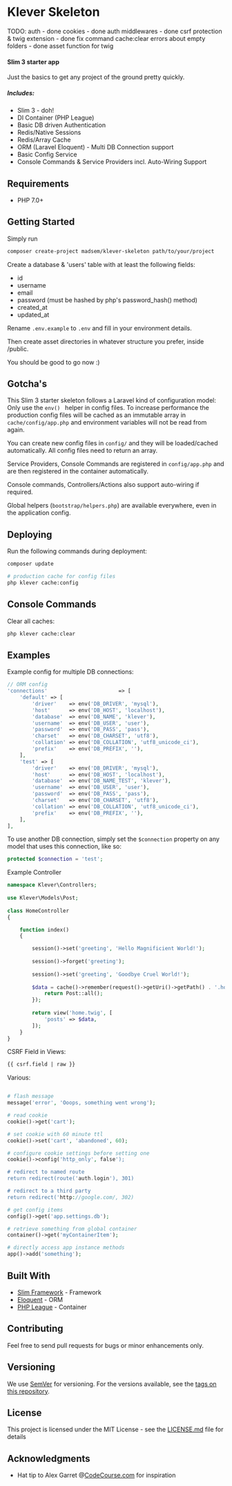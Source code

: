 # Klever Skeleton
TODO:
auth - done
cookies - done
auth middlewares - done
csrf protection & twig extension - done
fix command cache:clear errors about empty folders - done
asset function for twig

#### Slim 3 starter app  
Just the basics to get any project of the ground pretty quickly.

##### Includes:  
- Slim 3 - doh!  
- DI Container (PHP League)
- Basic DB driven Authentication
- Redis/Native Sessions
- Redis/Array Cache
- ORM (Laravel Eloquent) - Multi DB Connection support
- Basic Config Service
- Console Commands & Service Providers incl. Auto-Wiring Support

## Requirements
- PHP 7.0+

## Getting Started

Simply run

```bash
composer create-project madsem/klever-skeleton path/to/your/project
```

Create a database & 'users' table with at least the following fields:
- id
- username
- email
- password (must be hashed by php's password_hash() method)
- created_at
- updated_at

Rename ```.env.example``` to ```.env``` and fill in your environment details.

Then create asset directories in whatever structure you prefer, inside /public.

You should be good to go now :)

## Gotcha's
This Slim 3 starter skeleton follows a Laravel kind of configuration model:  
Only use the ```env() ``` helper in config files.
To increase performance the production config files will be cached as an immutable array in ```cache/config/app.php```
and environment variables will not be read from again.

You can create new config files in ```config/``` and they will be loaded/cached automatically.
All config files need to return an array.

Service Providers, Console Commands are registered in ```config/app.php``` and are then registered in the container automatically.

Console commands, Controllers/Actions also support auto-wiring if required.

Global helpers (```bootstrap/helpers.php```) are available everywhere, even in the application config.

## Deploying

Run the following commands during deployment:
```bash
composer update

# production cache for config files
php klever cache:config
```

## Console Commands

Clear all caches:
```bash
php klever cache:clear
```

## Examples

Example config for multiple DB connections:
```php
// ORM config
'connections'                       => [
    'default' => [
        'driver'    => env('DB_DRIVER', 'mysql'),
        'host'      => env('DB_HOST', 'localhost'),
        'database'  => env('DB_NAME', 'klever'),
        'username'  => env('DB_USER', 'user'),
        'password'  => env('DB_PASS', 'pass'),
        'charset'   => env('DB_CHARSET', 'utf8'),
        'collation' => env('DB_COLLATION', 'utf8_unicode_ci'),
        'prefix'    => env('DB_PREFIX', ''),
    ],
    'test' => [
        'driver'    => env('DB_DRIVER', 'mysql'),
        'host'      => env('DB_HOST', 'localhost'),
        'database'  => env('DB_NAME_TEST', 'klever'),
        'username'  => env('DB_USER', 'user'),
        'password'  => env('DB_PASS', 'pass'),
        'charset'   => env('DB_CHARSET', 'utf8'),
        'collation' => env('DB_COLLATION', 'utf8_unicode_ci'),
        'prefix'    => env('DB_PREFIX', ''),
    ],
],
```

To use another DB connection, simply set the ```$connection``` property on any model that uses this connection, like so:  
```php
protected $connection = 'test';
```

Example Controller
```php
namespace Klever\Controllers;  
  
use Klever\Models\Post;  
  
class HomeController
{

    function index()
    {

        session()->set('greeting', 'Hello Magnificient World!');
        
        session()->forget('greeting');
        
        session()->set('greeting', 'Goodbye Cruel World!');
  
        $data = cache()->remember(request()->getUri()->getPath() . '.homepage', 10, function () {
            return Post::all();
        });
  
        return view('home.twig', [
            'posts' => $data,
        ]);
    }
}
```

CSRF Field in Views:
```html
{{ csrf.field | raw }}
```

Various:
```php

# flash message
message('error', 'Ooops, something went wrong');

# read cookie
cookie()->get('cart');

# set cookie with 60 minute ttl
cookie()->set('cart', 'abandoned', 60);

# configure cookie settings before setting one
cookie()->config('http_only', false');

# redirect to named route
return redirect(route('auth.login'), 301)

# redirect to a third party
return redirect('http://google.com/, 302)

# get config items
config()->get('app.settings.db');

# retrieve something from global container
container()->get('myContainerItem');

# directly access app instance methods
app()->add('something');

```

## Built With

* [Slim Framework](http://slimframework.com) - Framework
* [Eloquent](https://github.com/illuminate/database) - ORM
* [PHP League](https://github.com/thephpleague/container) - Container

## Contributing

Feel free to send pull requests for bugs or minor enhancements only.

## Versioning

We use [SemVer](http://semver.org/) for versioning. For the versions available, see the [tags on this repository](https://github.com/madsem/slim-skeleton/tags). 

## License

This project is licensed under the MIT License - see the [LICENSE.md](LICENSE.md) file for details

## Acknowledgments

* Hat tip to Alex Garret @[CodeCourse.com](http://codecourse.com) for inspiration

